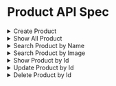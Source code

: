 # Product API Spec

<details><summary>Create Product</summary>

### Endpoint : ```POST /api/v1/products```

Request Body menggunakan form-data:

> semua key berupa `Text` kecuali pictures menggunakan `File`

```json
{
  "name_products": "Stroller Lucu",
  "description": "Example Description Product",
  "price": 100.0,
  "stock": 3,
  "is_available": true,
  "category_id": 1, // Pastikan ini sesuai dengan ID kategori yang ada
  "tenant_id": 5, // Pastikan ini sesuai dengan ID tenant yang ada
  "pictures": "https://www.static-src.com/wcsstore/Indraprastha/images/catalog/full//98/MTA-48544360/pacific_baby_stroller_bayi_pacific_spacebaby_sb-6212_-reversible_stir-_full01_k1qzxqto.jpg"
}
```

Respons Body Success :

```json
{
  "success": "true",
  "message": "Product created successfully",
  "data": {
    "id": 3,
    "name_products": "Stroller Lucu 2",
    "slug": "stroller-lucu-2",
    "pictures": "https://www.static-src.com/wcsstore/Indraprastha/images/catalog/full//98/MTA-48544360/pacific_baby_stroller_bayi_pacific_spacebaby_sb-6212_-reversible_stir-_full01_k1qzxqto.jpg",
    "description": "A high-end smartphone with 128GB storage",
    "price": 100,
    "stock": 2,
    "is_available": true,
    "created_at": "2024-05-29T16:17:36.780Z",
    "updated_at": "2024-05-29T16:17:36.780Z",
    "category_id": 1,
    "tenant_id": 5
  }
}
```

Respons Body Error :

> Akan tampil pesan error jika `tenant_id` tidak ada

```json
{
  "success": "false",
  "message": "Tenant not found!"
}
```

</details>

<details><summary>Show All Product</summary>

### Endpoint : ```GET /api/v1/products```

Respons Body :

```json
{
  "success": "true",
  "data": [
    {
      "id": 2,
      "name_products": "Stroller Lucu",
      "slug": "stroller-lucu",
      "pictures": "https://www.static-src.com/wcsstore/Indraprastha/images/catalog/full//98/MTA-48544360/pacific_baby_stroller_bayi_pacific_spacebaby_sb-6212_-reversible_stir-_full01_k1qzxqto.jpg",
      "description": "Description Products",
      "price": 100,
      "stock": 3,
      "is_available": true,
      "created_at": "2024-05-29T16:16:26.822Z",
      "updated_at": "2024-05-29T16:16:26.822Z",
      "category_id": 1,
      "tenant_id": 5,
      "category": {
        "id": 1,
        "name_categories": "Stroller",
        "created_at": "2024-05-29T16:08:18.905Z"
      },
      "tenant": {
        "id": 5,
        "user_id": 46,
        "name_tenants": "Tenant Name",
        "address_tenants": "Tenant Address",
        "created_at": "2024-05-29T09:21:54.933Z"
      }
    },
    {
      "id": 3,
      "name_products": "Stroller Lucu 2",
      "slug": "stroller-lucu-2",
      "pictures": "https://www.static-src.com/wcsstore/Indraprastha/images/catalog/full//98/MTA-48544360/pacific_baby_stroller_bayi_pacific_spacebaby_sb-6212_-reversible_stir-_full01_k1qzxqto.jpg",
      "description": "Description Products",
      "price": 100,
      "stock": 2,
      "is_available": true,
      "created_at": "2024-05-29T16:17:36.780Z",
      "updated_at": "2024-05-29T16:17:36.780Z",
      "category_id": 1,
      "tenant_id": 5,
      "category": {
        "id": 1,
        "name_categories": "Stroller",
        "created_at": "2024-05-29T16:08:18.905Z"
      },
      "tenant": {
        "id": 5,
        "user_id": 46,
        "name_tenants": "Tenant Name",
        "address_tenants": "Tenant Address",
        "created_at": "2024-05-29T09:21:54.933Z"
      }
    }
  ]
}
```
</details>

<details><summary>Search Product by Name</summary>

### Endpoint : ```GET /api/v1/products/search?name={name_products}```

Response Body Success :

```json
{
  "success": "true",
  "message": "Products retrieved successfully",
  "data": [
    {
      "id": 18,
      "name_products": "Baby Car Seat",
      "slug": "baby-car-seat-ca246647",
      "pictures": "[]",
      "description": "Example Description Product",
      "price": 8500,
      "stock": 2,
      "is_available": true,
      "created_at": "2024-05-31T03:18:56.828Z",
      "updated_at": "2024-05-31T03:18:56.828Z",
      "category_id": 3,
      "tenant_id": 10,
      "category": {
        "id": 3,
        "name_categories": "Baby Car Seat",
        "created_at": "2024-05-29T16:11:37.213Z"
      },
      "tenant": {
        "id": 10,
        "user_id": 45,
        "name_tenants": "Roby Stores",
        "address_tenants": "Jakarta Barat",
        "created_at": "2024-05-30T08:00:52.209Z"
      }
    },
    {
      "id": 19,
      "name_products": "Baby Car Seat 1",
      "slug": "baby-car-seat-1-06f91f5f",
      "pictures": "[]",
      "description": "Example Description Product",
      "price": 8500,
      "stock": 2,
      "is_available": true,
      "created_at": "2024-05-31T03:19:05.813Z",
      "updated_at": "2024-05-31T03:19:05.813Z",
      "category_id": 3,
      "tenant_id": 10,
      "category": {
        "id": 3,
        "name_categories": "Baby Car Seat",
        "created_at": "2024-05-29T16:11:37.213Z"
      },
      "tenant": {
        "id": 10,
        "user_id": 45,
        "name_tenants": "Roby Stores",
        "address_tenants": "Jakarta Barat",
        "created_at": "2024-05-30T08:00:52.209Z"
      }
    }
  ]
}
```

Response Body Error :

```json
{
  "success": "false",
  "message": "No products found with the given name"
}
```
</details>

<details><summary>Search Product by Image</summary>

### Endpoint : ``` POST /api/v1/products/search-by-image```

Response Body Success :

```json
{
    "success": "true",
    "message": "Products retrieved successfully",
    "data": [
        {
            "id": 5,
            "name_products": "Baby Bed",
            "slug": "baby-bed-9cb5ef7d",
            "pictures": "[\"https://storage.googleapis.com/dev-momee-products-images/Roby Stores Update/4aed844293c0f78b9ac80c350386562b-Delicate-Wooden-Style-Baby-Bed-Baby-Cot-Design-Simple-and-Elegant-Baby-Swing-and-Bassinet.webp\"]",
            "description": "Example Description Product",
            "price": 10500,
            "stock": 2,
            "is_available": true,
            "created_at": "2024-06-04T04:03:56.758Z",
            "updated_at": "2024-06-04T04:03:56.758Z",
            "category_id": 4,
            "tenant_id": 1
        }
    ]
}
```

Response Body Error :

```json

{
    "success": "false",
    "message": "No products found for the given image"
}
```
</details>


<details><summary>Show Product by Id</summary>

### Endpoint : ```GET /api/v1/products/:id```

Response Body Success :

```json
{
  "success": "true",
  "data": {
    "id": 2,
    "name_products": "Stroller Lucu",
    "slug": "stroller-lucu",
    "pictures": "https://www.static-src.com/wcsstore/Indraprastha/images/catalog/full//98/MTA-48544360/pacific_baby_stroller_bayi_pacific_spacebaby_sb-6212_-reversible_stir-_full01_k1qzxqto.jpg",
    "description": "Description Products",
    "price": 100,
    "stock": 3,
    "is_available": true,
    "created_at": "2024-05-29T16:16:26.822Z",
    "updated_at": "2024-05-29T16:16:26.822Z",
    "category_id": 1,
    "tenant_id": 5,
    "category": {
      "id": 1,
      "name_categories": "Stroller",
      "created_at": "2024-05-29T16:08:18.905Z"
    },
    "tenant": {
      "id": 5,
      "user_id": 46,
      "name_tenants": "Tenant Name",
      "address_tenants": "Tenant Address",
      "created_at": "2024-05-29T09:21:54.933Z"
    }
  }
}
```
</details>

<details><summary>Update Product by Id</summary>

### Endpoint : ```PATCH /api/v1/products/:id```

Request Body menggunakan form-data:

> semua key berupa `Text` kecuali pictures menggunakan `File`

```json
{
  "name_products": "Stroller Lucu Update",
  "description": "Example Description Product",
  "price": 100.0,
  "stock": 3,
  "is_available": true,
  "category_id": 1, // Pastikan ini sesuai dengan ID kategori yang ada
  "tenant_id": 5, // Pastikan ini sesuai dengan ID tenant yang ada
  "pictures": "https://www.static-src.com/wcsstore/Indraprastha/images/catalog/full//98/MTA-48544360/pacific_baby_stroller_bayi_pacific_spacebaby_sb-6212_-reversible_stir-_full01_k1qzxqto.jpg"
}
```

Respons Body Success :

```json
{
  "success": "true",
  "message": "Product updated successfully",
  "data": {
    "id": 2,
    "name_products": "Stroller Lucu Update",
    "slug": "stroller-lucu",
    "pictures": "https://www.static-src.com/wcsstore/Indraprastha/images/catalog/full//98/MTA-48544360/pacific_baby_stroller_bayi_pacific_spacebaby_sb-6212_-reversible_stir-_full01_k1qzxqto.jpg",
    "description": "Description Products",
    "price": 100,
    "stock": 50,
    "is_available": true,
    "created_at": "2024-05-29T16:16:26.822Z",
    "updated_at": "2024-05-29T16:46:30.338Z",
    "category_id": 1,
    "tenant_id": 5
  }
}
```

Respons Body Error :

```json
{
  "success": "false",
  "message": "Tenant not found!"
}
```
</details>

<details><summary>Delete Product by Id</summary>

### Endpoint : ```DELETE /api/v1/products/:id```

Response Body Success:

```json
{
  "success": "true",
  "message": "Product deleted successfully"
}
```

```json
{
  "success": "false",
  "message": "Product not found or already deleted!"
}
```

### Notes:

1. Nama Product harus unik atau bisa sama?
2. Jika nama product sama, bagaimana dengan slug-nya?
</details>


